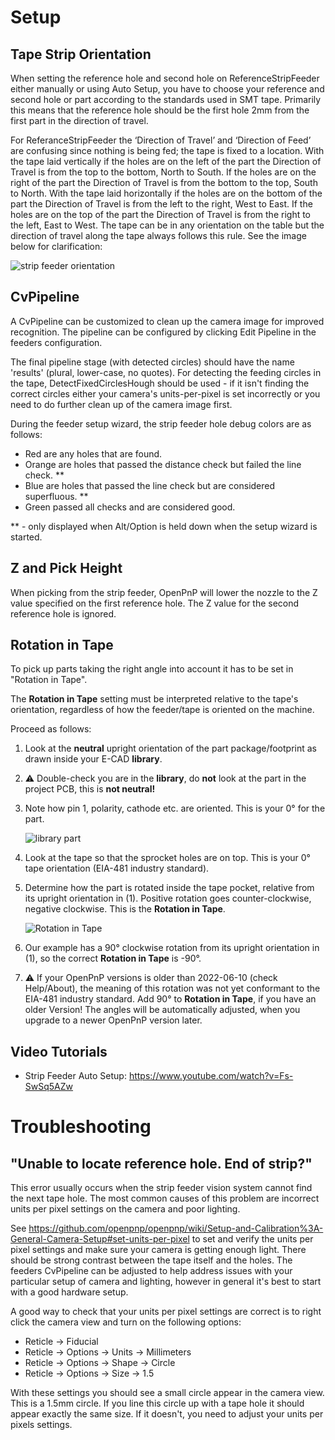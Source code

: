 # Setup

## Tape Strip Orientation

When setting the reference hole and second hole on ReferenceStripFeeder either manually or using Auto Setup, you have to choose your reference and second hole or part according to the standards used in SMT tape. Primarily this means that the reference hole should be the first hole 2mm from the first part in the direction of travel.

For ReferanceStripFeeder the ‘Direction of Travel’ and ‘Direction of Feed’ are confusing since nothing is being fed; the tape is fixed to a location.
 With the tape laid vertically if the holes are on the left of the part the Direction of Travel is from the top to the bottom, North to South. If the holes are on the right of the part the Direction of Travel is from the bottom to the top, South to North. 
 With the tape laid horizontally if the holes are on the bottom of the part the Direction of Travel is from the left to the right, West to East. If the holes are on the top of the part the Direction of Travel is from the right to the left, East to West. 
 The tape can be in any orientation on the table but the direction of travel along the tape always follows this rule. See the image below for clarification:

![strip feeder orientation](https://user-images.githubusercontent.com/3868450/34457250-6b69f62a-edab-11e7-8030-0eeed21a9692.png)

## CvPipeline

A CvPipeline can be customized to clean up the camera image for improved recognition. The pipeline can be configured by clicking Edit Pipeline in the feeders configuration.

The final pipeline stage (with detected circles) should have the name 'results' (plural, lower-case, no quotes). For detecting the feeding circles in the tape, DetectFixedCirclesHough should be used - if it isn't finding the correct circles either your camera's units-per-pixel is set incorrectly or you need to do further clean up of the camera image first.

During the feeder setup wizard, the strip feeder hole debug colors are as follows:

* Red are any holes that are found.
* Orange are holes that passed the distance check but failed the line check. **
* Blue are holes that passed the line check but are considered superfluous. **
* Green passed all checks and are considered good.

** - only displayed when Alt/Option is held down when the setup wizard is started.

## Z and Pick Height

When picking from the strip feeder, OpenPnP will lower the nozzle to the Z value specified on the first reference hole. The Z value for the second reference hole is ignored.

## Rotation in Tape
To pick up parts taking the right angle into account it has to be set in "Rotation in Tape". 

The **Rotation in Tape** setting must be interpreted relative to the tape's orientation, regardless of how the feeder/tape is oriented on the machine. 

Proceed as follows:

1. Look at the **neutral** upright orientation of the part package/footprint as drawn inside your E-CAD **library**.
1. ⚠ Double-check you are in the **library**, do **not** look at the part in the project PCB, this is **not neutral!**  
1. Note how pin 1, polarity, cathode etc. are oriented. 
   This is your 0° for the part. 

   ![library part](https://user-images.githubusercontent.com/9963310/173001959-d0b8e036-c73d-4e39-99ec-589f6b16d32c.png)

1. Look at the tape so that the sprocket holes are on top. 
   This is your 0° tape orientation (EIA-481 industry standard). 
1. Determine how the part is rotated inside the tape pocket, relative from its upright orientation in (1). Positive rotation goes counter-clockwise, negative clockwise.
   This is the **Rotation in Tape**.

   ![Rotation in Tape](https://user-images.githubusercontent.com/9963310/173055769-d776d177-b013-498e-8371-d631e43f1bb4.png)

1. Our example has a 90° clockwise rotation from its upright orientation in (1), so the correct **Rotation in Tape** is -90°. 
1. ⚠ If your OpenPnP versions is older than 2022-06-10 (check Help/About), the meaning of this rotation was not yet conformant to the EIA-481 industry standard. Add 90° to **Rotation in Tape**, if you have an older Version! The angles will be automatically adjusted, when you upgrade to a newer OpenPnP version later.


## Video Tutorials

* Strip Feeder Auto Setup: https://www.youtube.com/watch?v=Fs-SwSq5AZw

# Troubleshooting

## "Unable to locate reference hole. End of strip?" 

This error usually occurs when the strip feeder vision system cannot find the next tape hole. The most common causes of this problem are incorrect units per pixel settings on the camera and poor lighting.

See https://github.com/openpnp/openpnp/wiki/Setup-and-Calibration%3A-General-Camera-Setup#set-units-per-pixel to set and verify the units per pixel settings and make sure your camera is getting enough light. There should be strong contrast between the tape itself and the holes. The feeders CvPipeline can be adjusted to help address issues with your particular setup of camera and lighting, however in general it's best to start with a good hardware setup.

A good way to check that your units per pixel settings are correct is to right click the camera view and turn on the following options:
* Reticle -> Fiducial
* Reticle -> Options -> Units -> Millimeters
* Reticle -> Options -> Shape -> Circle
* Reticle -> Options -> Size -> 1.5

With these settings you should see a small circle appear in the camera view. This is a 1.5mm circle. If you line this circle up with a tape hole it should appear exactly the same size. If it doesn't, you need to adjust your units per pixels settings.